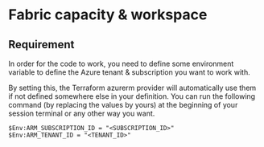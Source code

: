 # Fabric capacity & workspace

## Requirement

In order for the code to work, you need to define some environment variable to define the Azure tenant & subscription you want to work with.

By setting this, the Terraform azurerm provider will automatically use them if not defined somewhere else in your definition. You can run the following command (by replacing the values by yours) at the beginning of your session terminal or any other way you want.


```shell
$Env:ARM_SUBSCRIPTION_ID = "<SUBSCRIPTION_ID>"
$Env:ARM_TENANT_ID = "<TENANT_ID>"
```